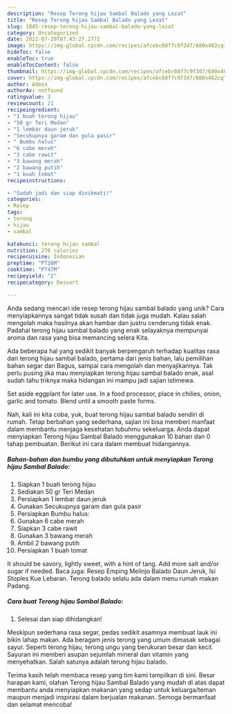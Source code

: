 ```yaml
---
description: "Resep Terong hijau Sambal Balado yang Lezat"
title: "Resep Terong hijau Sambal Balado yang Lezat"
slug: 1845-resep-terong-hijau-sambal-balado-yang-lezat
category: Uncategorized
date: 2022-07-29T07:43:27.277Z
image: https://img-global.cpcdn.com/recipes/afcebc68f7c9f3d7/680x482cq70/terong-hijau-sambal-balado-foto-resep-utama.jpg
hideToc: false
enableToc: true
enableTocContent: false
thumbnail: https://img-global.cpcdn.com/recipes/afcebc68f7c9f3d7/680x482cq70/terong-hijau-sambal-balado-foto-resep-utama.jpg
cover: https://img-global.cpcdn.com/recipes/afcebc68f7c9f3d7/680x482cq70/terong-hijau-sambal-balado-foto-resep-utama.jpg
author: Admin
authorAv: notfound
ratingvalue: 3
reviewcount: 21
recipeingredient:
- "1 buah terong hijau"
- "50 gr Teri Medan"
- "1 lembar daun jeruk"
- "Secukupnya garam dan gula pasir"
- " Bumbu halus"
- "6 cabe merah"
- "3 cabe rawit"
- "3 bawang merah"
- "2 bawang putih"
- "1 buah tomat"
recipeinstructions:

- "Sudah jadi dan siap dinikmati!"
categories:
- Resep
tags:
- terong
- hijau
- sambal

katakunci: terong hijau sambal 
nutrition: 270 calories
recipecuisine: Indonesian
preptime: "PT26M"
cooktime: "PT47M"
recipeyield: "2"
recipecategory: Dessert

---
```





Anda sedang mencari ide resep terong hijau sambal balado yang unik? Cara menyiapkannya sangat tidak susah dan tidak juga mudah. Kalau salah mengolah maka hasilnya akan hambar dan justru cenderung tidak enak. Padahal terong hijau sambal balado yang enak selayaknya mempunyai aroma dan rasa yang bisa memancing selera Kita.





Ada beberapa hal yang sedikit banyak berpengaruh terhadap kualitas rasa dari terong hijau sambal balado, pertama dari jenis bahan, lalu pemilihan bahan segar dan Bagus, sampai cara mengolah dan menyajikannya. Tak perlu pusing jika mau menyiapkan terong hijau sambal balado enak,      asal sudah tahu triknya maka hidangan ini mampu jadi sajian istimewa.














Set aside eggplant for later use. In a food processor, place in chilies, onion, garlic and tomato. Blend until a smooth paste forms.






Nah, kali ini kita coba, yuk, buat terong hijau sambal balado sendiri di rumah. Tetap berbahan yang sederhana, sajian ini bisa memberi manfaat dalam membantu menjaga kesehatan tubuhmu sekeluarga. Anda dapat menyiapkan Terong hijau Sambal Balado menggunakan 10 bahan dan 0 tahap pembuatan. Berikut ini cara dalam membuat hidangannya.

<!--inarticleads1-->

##### Bahan-bahan dan bumbu yang dibutuhkan untuk menyiapkan Terong hijau Sambal Balado:

1. Siapkan 1 buah terong hijau
1. Sediakan 50 gr Teri Medan
1. Persiapkan 1 lembar daun jeruk
1. Gunakan Secukupnya garam dan gula pasir
1. Persiapkan  Bumbu halus:
1. Gunakan 6 cabe merah
1. Siapkan 3 cabe rawit
1. Gunakan 3 bawang merah
1. Ambil 2 bawang putih
1. Persiapkan 1 buah tomat


It should be savory, lightly sweet, with a hint of tang. Add more salt and/or sugar if needed. Baca juga: Resep Emping Melinjo Balado Daun Jeruk, Isi Stoples Kue Lebaran. Terong balado selalu ada dalam menu rumah makan Padang. 

<!--inarticleads2-->

##### Cara buat Terong hijau Sambal Balado:


1. Selesai dan siap dihidangkan!

Meskipun sederhana rasa segar, pedas sedikit asamnya membuat lauk ini bikin lahap makan. Ada beragam jenis terong yang umum dimasak sebagai sayur. Seperti terong hijau, terong ungu yang berukuran besar dan kecil. Sayuran ini memberi asupan sejumlah mineral dan vitamin yang menyehatkan. Salah satunya adalah terung hijau balado. 

Terima kasih telah membaca resep yang tim kami tampilkan di sini. Besar harapan kami, olahan Terong hijau Sambal Balado yang mudah di atas dapat membantu anda menyiapkan makanan yang sedap untuk keluarga/teman maupun menjadi inspirasi dalam berjualan makanan. Semoga bermanfaat dan selamat mencoba!
